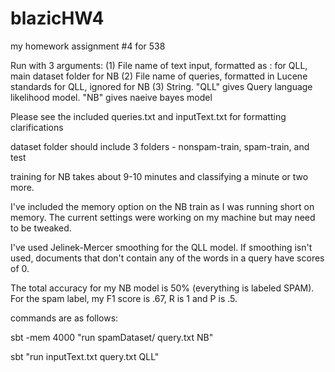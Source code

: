 # blazicHW4
my homework assignment #4 for 538

Run with 3 arguments:
(1) File name of text input, formatted as <Doc ID>:<Text> for QLL, main dataset folder for NB
(2) File name of queries, formatted in Lucene standards for QLL, ignored for NB
(3) String. "QLL" gives Query language likelihood model. "NB" gives naeive bayes model

Please see the included queries.txt and inputText.txt for formatting clarifications

dataset folder should include 3 folders - nonspam-train, spam-train, and test

training for NB takes about 9-10 minutes and classifying a minute or two more.

I've included the memory option on the NB train as I was running short on memory. The current settings were working on my machine but may need to be tweaked.

I've used Jelinek-Mercer smoothing for the QLL model. If smoothing isn't used, documents that don't contain any of the words in a query have scores of 0.

The total accuracy for my NB model is 50% (everything is labeled SPAM). For the spam label, my F1 score is .67, R is 1 and P is .5.

commands are as follows:

sbt -mem 4000 "run spamDataset/ query.txt NB"

sbt "run inputText.txt query.txt QLL"
